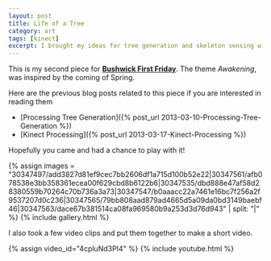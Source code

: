 ```yaml
---
layout: post
title: Life of a Tree
category: art
tags: [kinect]
excerpt: I brought my ideas for tree generation and skeleton sensing with the Kinect to make a piece for Bushwick First Friday. Hopefully you got a chance to check it out.
---
```


This is my second piece for **[Bushwick First Friday](https://www.facebook.com/BushwickFirstFriday)**. The theme *Awakening*, was inspired by the coming of Spring.

Here are the previous blog posts related to this piece if you are interested in reading them
* [Processing Tree Generation]({% post_url 2013-03-10-Processing-Tree-Generation %})
* [Kinect Processing]({% post_url 2013-03-17-Kinect-Processing %})

Hopefully you came and had a chance to play with it!

{% assign images = "30347497/add3827d81ef9cec7bb2606df1a715d100b52e22|30347561/afb078538e3bb358361ecea00f629cbd8b6122b6|30347535/dbd888e47af58d28380559b70264c70b736a3a73|30347547/b0aaacc22a7461e16bc7f256a2f9537207d0c236|30347565/79bb808aad879ad4665d5a09da0bd3149baebf46|30347563/dace67b381514ca08fa969580b9a253d3d76d943" | split: "|" %}
{% include gallery.html %}

I also took a few video clips and put them together to make a short video.

{% assign video_id="4cpluNd3PI4" %}
{% include youtube.html %}
